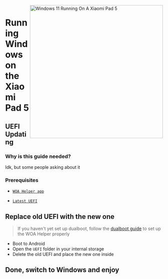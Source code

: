<img align="right" src="https://raw.githubusercontent.com/erdilS/Port-Windows-11-Xiaomi-Pad-5/main/nabu.png" width="425" alt="Windows 11 Running On A Xiaomi Pad 5">

# Running Windows on the Xiaomi Pad 5

## UEFI Updating

### Why is this guide needed?

Idk, but some people asking about it 

### Prerequisites
- [```WOA Helper app```](https://github.com/erdilS/Port-Windows-11-Xiaomi-Pad-5/releases/download/dualboot/woahelper.apk)
  
- [```Latest UEFI```](https://github.com/erdilS/Port-Windows-11-Xiaomi-Pad-5/releases/download/UEFI/uefi-v3.img)

## Replace old UEFI with the new one
> If you haven't yet set up dualboot, follow the [dualboot guide](/guide/English/dualboot-en.md) to set up the WOA Helper properly
- Boot to Android
- Open the `UEFI` folder in your internal storage
- Delete the old UEFI and place the new one inside

## Done, switch to Windows and enjoy 











